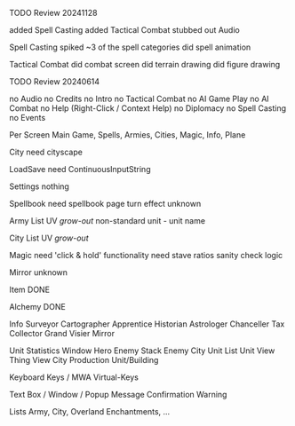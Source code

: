 


TODO Review 20241128

added Spell Casting
added Tactical Combat
stubbed out Audio

Spell Casting
    spiked ~3 of the spell categories
    did spell animation
    

Tactical Combat
    did combat screen
    did terrain drawing
    did figure drawing












TODO Review 20240614

no Audio
no Credits
no Intro
no Tactical Combat
no AI Game Play
no AI Combat
no Help (Right-Click / Context Help)
no Diplomacy
no Spell Casting
no Events


Per Screen
Main
    Game, Spells, Armies, Cities, Magic, Info, Plane

City
    need cityscape

LoadSave
    need ContinuousInputString

Settings
    nothing

Spellbook
    need spellbook page turn effect
    unknown

Army List
    UV *grow-out*
    non-standard unit - unit name

City List
    UV *grow-out*

Magic
    need 'click & hold' functionality
    need stave ratios sanity check logic

Mirror
    unknown

Item
    DONE

Alchemy
    DONE

Info
    Surveyor
    Cartographer
    Apprentice
    Historian
    Astrologer
    Chanceller
    Tax Collector
    Grand Visier
    Mirror

Unit Statistics Window
Hero
Enemy Stack
Enemy City
Unit List
Unit View
Thing View
    City Production Unit/Building


Keyboard Keys / MWA Virtual-Keys

Text Box / Window / Popup
Message
Confirmation
Warning

Lists
Army, City, Overland Enchantments, ...
